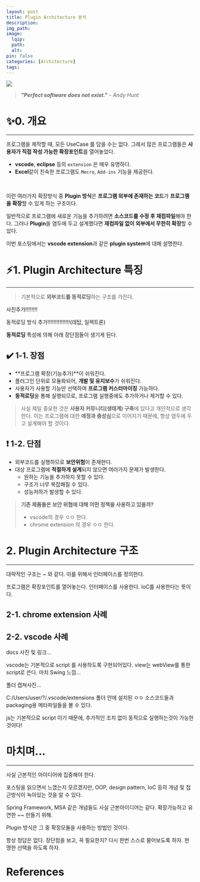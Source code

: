 ```yaml
---
layout: post
title: Plugin Architecture 분석
description:
img_path:
image:
  lqip:
  path:
  alt:
pin: false
categories: [Architecture]
tags:
---
```


![](https://velog.velcdn.com/images/botrunner/post/9a095600-9bfb-403b-899a-b2400052b0fa/image.jpg)

> _**"Perfect software does not exist."** - Andy Hunt_

# ✨0. 개요

---

프로그램을 제작할 때, 모든 UseCase 를 담을 수는 없다.
그래서 많은 프로그램들은 **사용자가 직접 작성 가능한 확장포인트**를 열어놓았다.

- **vscode**, **eclipse** 등의 `extension` 은 매우 유명하다.
- **Excel**같이 친숙한 프로그램도 `Mecro`, `Add-ins` 기능을 제공한다.

<br>

이런 여러가지 확장방식 중 **Plugin 방식**은 **프로그램 외부에 존재하는 코드**가 **프로그램을 확장**할 수 있게 하는 구조이다.

일반적으로 프로그램에 새로운 기능을 추가하려면 **소스코드를 수정 후 재컴파일**해야 한다.
그러나 **Plugin**을 염두에 두고 설계했다면 **재컴파일 없이 외부에서 무한히 확장**할 수 있다.

이번 포스팅에서는 **vscode extension**과 같은 **plugin system**에 대해 설명한다.

# ⚡1. Plugin Architecture 특징

---

> 기본적으로 **외부코드를 동적로딩**하는 구조를 가진다.

사진추가!!!!!!!!

동적로딩 방식 추가!!!!!!!!!!!!!!!(데탑, 일렉트론)

**동적로딩** 특성에 의해 아래 장단점들이 생기게 된다.

## ✔️ 1-1. 장점

- **프로그램 확장(기능추가)**이 쉬워진다.
- 플러그인 단위로 모듈화되어, **개발 및 유지보수**가 쉬워진다.
- 사용자가 사용할 기능만 선택하여 **프로그램 커스터마이징** 가능하다.
- **동적로딩**을 통해 실행되므로, 프로그램 실행중에도 추가하거나 제거할 수 있다.

> 사실 제일 중요한 것은 **사용자 커뮤니티(생태계) 구축**에 있다고 개인적으로 생각한다.
> 이는 프로그램에 대한 **애정과 충성심**으로 이어지기 때문에, 항상 염두에 두고 설계해야 할 것이다.

## ❗ 1-2. 단점

- 외부코드를 실행하므로 **보안위험**이 존재한다.
- 대상 프로그램에 **적절하게 설계**되지 않으면 여러가지 문제가 발생한다.
  - 원하는 기능을 추가하지 못할 수 있다.
  - 구조가 너무 복잡해질 수 있다.
  - 성능저하가 발생할 수 있다.

> **기존 제품들은 보안 위협에 대해 어떤 정책을 사용하고 있을까?**
>
> - vscode의 경우 ㅇㅇ 한다.
> - chrome extension 의 경우 ㅇㅇ 한다.

# 2. Plugin Architecture 구조

---

대략적인 구조는 ~ 와 같다.
이를 위해서 인터페이스를 정의한다.

프로그램은 확장포인트를 열어놓는다.
인터페이스를 사용한다.
IoC를 사용한다는 뜻이다.

## 2-1. chrome extension 사례

## 2-2. vscode 사례

docs 사진 및 링크...

vscode는 기본적으로 script 를 사용하도록 구현되어있다. view는 webView를 통한 script로 쓴다. 마치 Swing 느낌...

폴더 캡쳐사진...

C:/Users/user/?/.vscode/extensions 폴더 안에 설치된 ㅇㅇ 소스코드들과 packaging용 메타파일들을 볼 수 있다.

js는 기본적으로 script 이기 때문에, 추가적인 조치 없이 동적으로 실행하는것이 가능한 것이다!

# 마치며...

---

사실 근본적인 아이디어에 집중해야 한다.

포스팅을 읽으면서 느꼈는지 모르겠지만, OOP, design pattern, IoC 등의 개념 및 접근방식이 녹아있는 것을 알 수 있다.

Spring Framework, MSA 같은 개념들도 사실 근본아이디어는 같다.
확장가능하고 유연한 ~~ 만들기 위해.

Plugin 방식은 그 중 확장모듈을 사용하는 방법인 것이다.

항상 정답은 없다. 장단점을 보고, 꼭 필요한지? 다시 한번 스스로 물어보도록 하자. 현명한 선택을 하도록 하자.

# References
